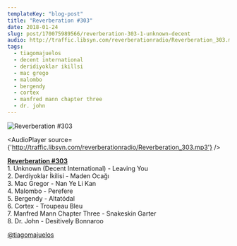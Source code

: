 ```yaml
---
templateKey: "blog-post"
title: "Reverberation #303"
date: 2018-01-24
slug: post/170075989566/reverberation-303-1-unknown-decent
audio: http://traffic.libsyn.com/reverberationradio/Reverberation_303.mp3
tags:
  - tiagomajuelos
  - decent international
  - deridiyoklar ikillsi
  - mac grego
  - malombo
  - bergendy
  - cortex
  - manfred mann chapter three
  - dr. john
---
```


![Reverberation #303](../images/941a466af29b6fa9e6654778cb9b100a264de1d6798a5f33f98222abcd7f0223.jpg)

<AudioPlayer source={'http://traffic.libsyn.com/reverberationradio/Reverberation_303.mp3'} />

<p><b><a href="http://traffic.libsyn.com/reverberationradio/Reverberation_303.mp3">Reverberation #303</a><br /></b>1. Unknown (Decent International) - Leaving You<br />2. Derdiyoklar &#304;kilisi - Maden Oca&#287;&#305;<br />3. Mac Gregor - Nan Ye Li Kan<br />4. Malombo - Perefere<br />5. Bergendy - Altat&oacute;dal<br />6. Cortex - Troupeau Bleu<br />7. Manfred Mann Chapter Three - Snakeskin Garter<br />8. Dr. John - Desitively Bonnaroo</p><p><a href="https://tmblr.co/mL_BNEujh0yO9cvua4PqMKg">@tiagomajuelos</a><br /></p>
